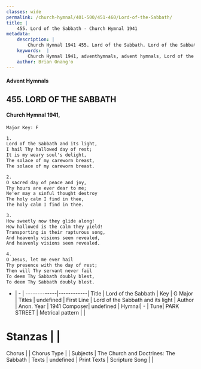 ```yaml
---
classes: wide
permalink: /church-hymnal/401-500/451-460/Lord-of-the-Sabbath/
title: |
    455. Lord of the Sabbath - Church Hymnal 1941
metadata:
    description: |
        Church Hymnal 1941 455. Lord of the Sabbath. Lord of the Sabbath and its light, I hail Thy hallowed day of rest; It is my weary soul's delight, The solace of my careworn breast, The solace of my careworn breast. 
    keywords:  |
        Church Hymnal 1941, adventhymnals, advent hymnals, Lord of the Sabbath, Lord of the Sabbath and its light. 
    author: Brian Onang'o
---
```


#### Advent Hymnals
## 455. LORD OF THE SABBATH
####  Church Hymnal 1941,

```txt
Major Key: F

1.
Lord of the Sabbath and its light,
I hail Thy hallowed day of rest;
It is my weary soul's delight,
The solace of my careworn breast,
The solace of my careworn breast.

2.
O sacred day of peace and joy,
Thy hours are ever dear to me;
Ne'er may a sinful thought destroy
The holy calm I find in thee,
The holy calm I find in thee.

3.
How sweetly now they glide along!
How hallowed is the calm they yield!
Transporting is their rapturous song,
And heavenly visions seem revealed,
And heavenly visions seem revealed.

4.
O Jesus, let me ever hail
Thy presence with the day of rest;
Then will Thy servant never fail
To deem Thy Sabbath doubly blest,
To deem Thy Sabbath doubly blest.

```

- |   -  |
-------------|------------|
Title | Lord of the Sabbath |
Key | G Major |
Titles | undefined |
First Line | Lord of the Sabbath and its light |
Author | Anon.
Year | 1941
Composer| undefined |
Hymnal|  - |
Tune| PARK STREET |
Metrical pattern | |
# Stanzas |  |
Chorus |  |
Chorus Type |  |
Subjects | The Church and Doctrines: The Sabbath |
Texts | undefined |
Print Texts | 
Scripture Song |  |
    
